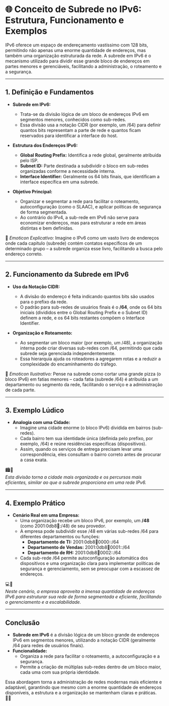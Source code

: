 # 🌐 Conceito de Subrede no IPv6: Estrutura, Funcionamento e Exemplos

IPv6 oferece um espaço de endereçamento vastíssimo com 128 bits, permitindo não apenas uma enorme quantidade de endereços, mas também uma organização estruturada da rede. A subrede em IPv6 é o mecanismo utilizado para dividir esse grande bloco de endereços em partes menores e gerenciáveis, facilitando a administração, o roteamento e a segurança.

---

## 1. Definição e Fundamentos

- **Subrede em IPv6:**  
  - Trata-se da divisão lógica de um bloco de endereços IPv6 em segmentos menores, conhecidos como sub-redes.  
  - Essa divisão usa a notação CIDR (por exemplo, um /64) para definir quantos bits representam a parte de rede e quantos ficam reservados para identificar a interface do host.

- **Estrutura dos Endereços IPv6:**  
  - **Global Routing Prefix:** Identifica a rede global, geralmente atribuída pelo ISP.  
  - **Subnet ID:** Parte destinada a subdividir o bloco em sub-redes organizadas conforme a necessidade interna.  
  - **Interface Identifier:** Geralmente os 64 bits finais, que identificam a interface específica em uma subrede.

- **Objetivo Principal:**  
  - Organizar e segmentar a rede para facilitar o roteamento, autoconfiguração (como o SLAAC), e aplicar políticas de segurança de forma segmentada.  
  - Ao contrário do IPv4, a sub-rede em IPv6 não serve para economizar endereços, mas para estruturar a rede em áreas distintas e bem definidas.

📡 *Emoticon Explicativo:* Imagine o IPv6 como um vasto livro de endereços onde cada capítulo (subrede) contém contatos específicos de um determinado grupo – a subrede organiza esse livro, facilitando a busca pelo endereço correto.

---

## 2. Funcionamento da Subrede em IPv6

- **Uso da Notação CIDR:**  
  - A divisão do endereço é feita indicando quantos bits são usados para o prefixo da rede.  
  - O padrão para sub-redes de usuários finais é o **/64**, onde os 64 bits iniciais (divididos entre o Global Routing Prefix e o Subnet ID) definem a rede, e os 64 bits restantes compõem o Interface Identifier.

- **Organização e Roteamento:**  
  - Ao segmentar um bloco maior (por exemplo, um /48), a organização interna pode criar diversas sub-redes com /64, permitindo que cada subrede seja gerenciada independentemente.  
  - Essa hierarquia ajuda os roteadores a agregarem rotas e a reduzir a complexidade do encaminhamento do tráfego.

🚀 *Emoticon Ilustrativo:* Pense na subrede como cortar uma grande pizza (o bloco IPv6) em fatias menores – cada fatia (subrede /64) é atribuída a um departamento ou segmento da rede, facilitando o serviço e a administração de cada parte.

---

## 3. Exemplo Lúdico

- **Analogia com uma Cidade:**  
  - Imagine uma cidade enorme (o bloco IPv6) dividida em bairros (sub-redes).  
  - Cada bairro tem sua identidade única (definida pelo prefixo, por exemplo, /64) e reúne residências específicas (dispositivos).  
  - Assim, quando os serviços de entrega precisam levar uma correspondência, eles consultam o bairro correto antes de procurar a casa exata.

🏙️📮  
*Esta divisão torna a cidade mais organizada e os percursos mais eficientes, similar ao que a subrede proporciona em uma rede IPv6.*

---

## 4. Exemplo Prático

- **Cenário Real em uma Empresa:**  
  - Uma organização recebe um bloco IPv6, por exemplo, um **/48** (como 2001:0db8:1234::/48) de seu provedor.  
  - A empresa pode subdividir esse /48 em várias sub-redes /64 para diferentes departamentos ou funções:
    - **Departamento de TI:** 2001:0db8:1234:0000::/64  
    - **Departamento de Vendas:** 2001:0db8:1234:0001::/64  
    - **Departamento de RH:** 2001:0db8:1234:0002::/64  
  - Cada sub-rede /64 permite autoconfiguração automática dos dispositivos e uma organização clara para implementar políticas de segurança e gerenciamento, sem se preocupar com a escassez de endereços.

💻🏢  
*Neste cenário, a empresa aproveita a imensa quantidade de endereços IPv6 para estruturar sua rede de forma segmentada e eficiente, facilitando o gerenciamento e a escalabilidade.*

---

## Conclusão

- **Subrede em IPv6** é a divisão lógica de um bloco grande de endereços IPv6 em segmentos menores, utilizando a notação CIDR (geralmente /64 para redes de usuários finais).  
- **Funcionalidade:**  
  - Organiza a rede para facilitar o roteamento, a autoconfiguração e a segurança.  
  - Permite a criação de múltiplas sub-redes dentro de um bloco maior, cada uma com sua própria identidade.
  
Essa abordagem torna a administração de redes modernas mais eficiente e adaptável, garantindo que mesmo com a enorme quantidade de endereços disponíveis, a estrutura e a organização se mantenham claras e práticas.  
🌟📡